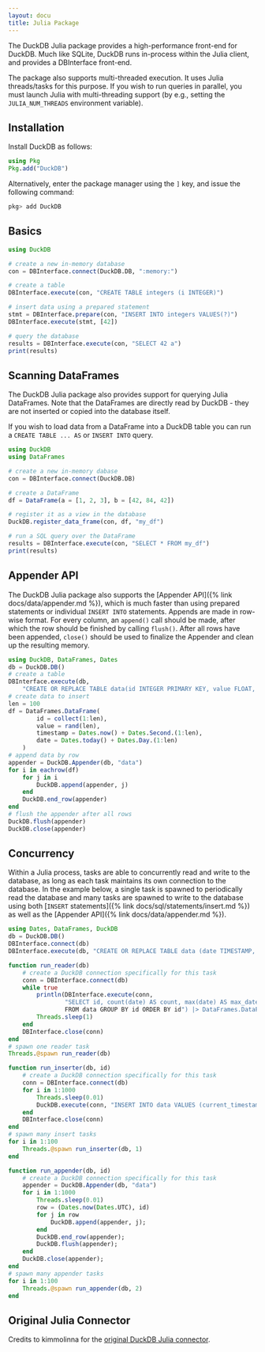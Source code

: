 ```yaml
---
layout: docu
title: Julia Package
---
```


The DuckDB Julia package provides a high-performance front-end for DuckDB. Much like SQLite, DuckDB runs in-process within the Julia client, and provides a DBInterface front-end.

The package also supports multi-threaded execution. It uses Julia threads/tasks for this purpose. If you wish to run queries in parallel, you must launch Julia with multi-threading support (by e.g., setting the `JULIA_NUM_THREADS` environment variable).

## Installation

Install DuckDB as follows:

```julia
using Pkg
Pkg.add("DuckDB")
```

Alternatively, enter the package manager using the `]` key, and issue the following command:

```julia
pkg> add DuckDB
```

## Basics

```julia
using DuckDB

# create a new in-memory database
con = DBInterface.connect(DuckDB.DB, ":memory:")

# create a table
DBInterface.execute(con, "CREATE TABLE integers (i INTEGER)")

# insert data using a prepared statement
stmt = DBInterface.prepare(con, "INSERT INTO integers VALUES(?)")
DBInterface.execute(stmt, [42])

# query the database
results = DBInterface.execute(con, "SELECT 42 a")
print(results)
```

## Scanning DataFrames

The DuckDB Julia package also provides support for querying Julia DataFrames. Note that the DataFrames are directly read by DuckDB - they are not inserted or copied into the database itself.

If you wish to load data from a DataFrame into a DuckDB table you can run a `CREATE TABLE ... AS` or `INSERT INTO` query.

```julia
using DuckDB
using DataFrames

# create a new in-memory dabase
con = DBInterface.connect(DuckDB.DB)

# create a DataFrame
df = DataFrame(a = [1, 2, 3], b = [42, 84, 42])

# register it as a view in the database
DuckDB.register_data_frame(con, df, "my_df")

# run a SQL query over the DataFrame
results = DBInterface.execute(con, "SELECT * FROM my_df")
print(results)
```

## Appender API

The DuckDB Julia package also supports the [Appender API]({% link docs/data/appender.md %}), which is much faster than using prepared statements or individual `INSERT INTO` statements. Appends are made in row-wise format. For every column, an `append()` call should be made, after which the row should be finished by calling `flush()`. After all rows have been appended, `close()` should be used to finalize the Appender and clean up the resulting memory.

```julia
using DuckDB, DataFrames, Dates
db = DuckDB.DB()
# create a table
DBInterface.execute(db,
    "CREATE OR REPLACE TABLE data(id INTEGER PRIMARY KEY, value FLOAT, timestamp TIMESTAMP, date DATE)")
# create data to insert
len = 100
df = DataFrames.DataFrame(
        id = collect(1:len),
        value = rand(len),
        timestamp = Dates.now() + Dates.Second.(1:len),
        date = Dates.today() + Dates.Day.(1:len)
    )
# append data by row
appender = DuckDB.Appender(db, "data")
for i in eachrow(df)
    for j in i
        DuckDB.append(appender, j)
    end
    DuckDB.end_row(appender)
end
# flush the appender after all rows
DuckDB.flush(appender)
DuckDB.close(appender)
```

## Concurrency

Within a Julia process, tasks are able to concurrently read and write to the database, as long as each task maintains its own connection to the database.  In the example below, a single task is spawned to periodically read the database and many tasks are spawned to write to the database using both [`INSERT` statements]({% link docs/sql/statements/insert.md %}) as well as the [Appender API]({% link docs/data/appender.md %}).

```julia
using Dates, DataFrames, DuckDB
db = DuckDB.DB()
DBInterface.connect(db)
DBInterface.execute(db, "CREATE OR REPLACE TABLE data (date TIMESTAMP, id INTEGER)")

function run_reader(db)
    # create a DuckDB connection specifically for this task
    conn = DBInterface.connect(db)
    while true
        println(DBInterface.execute(conn,
                "SELECT id, count(date) AS count, max(date) AS max_date
                FROM data GROUP BY id ORDER BY id") |> DataFrames.DataFrame)
        Threads.sleep(1)
    end
    DBInterface.close(conn)
end
# spawn one reader task
Threads.@spawn run_reader(db)

function run_inserter(db, id)
    # create a DuckDB connection specifically for this task
    conn = DBInterface.connect(db)
    for i in 1:1000
        Threads.sleep(0.01)
        DuckDB.execute(conn, "INSERT INTO data VALUES (current_timestamp, ?)"; id);
    end
    DBInterface.close(conn)
end
# spawn many insert tasks
for i in 1:100
    Threads.@spawn run_inserter(db, 1)
end

function run_appender(db, id)
    # create a DuckDB connection specifically for this task
    appender = DuckDB.Appender(db, "data")
    for i in 1:1000
        Threads.sleep(0.01)
        row = (Dates.now(Dates.UTC), id)
        for j in row
            DuckDB.append(appender, j);
        end
        DuckDB.end_row(appender);
        DuckDB.flush(appender);
    end
    DuckDB.close(appender);
end
# spawn many appender tasks
for i in 1:100
    Threads.@spawn run_appender(db, 2)
end
```

## Original Julia Connector

Credits to kimmolinna for the [original DuckDB Julia connector](https://github.com/kimmolinna/DuckDB.jl).
